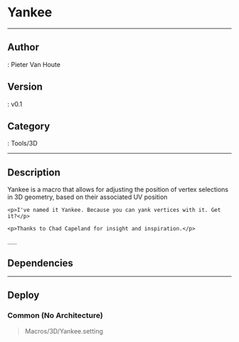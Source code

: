 # Yankee
___

## Author
 : Pieter Van Houte

## Version
 : v0.1

## Category
 : Tools/3D
___

## Description
<p>Yankee is a macro that allows for adjusting the position of vertex selections in 3D geometry, based on their associated UV position</p>
	
	<p>I've named it Yankee. Because you can yank vertices with it. Get it?</p>
	
	<p>Thanks to Chad Capeland for insight and inspiration.</p>
	
	___

## Dependencies


___

## Deploy

### Common (No Architecture)

> Macros/3D/Yankee.setting  
